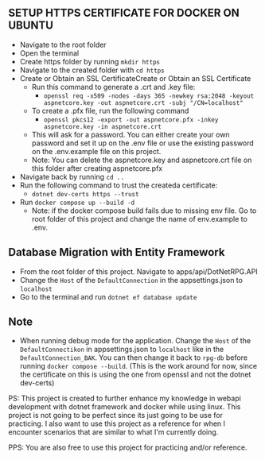 **SETUP HTTPS CERTIFICATE FOR DOCKER ON UBUNTU**
---
- Navigate to the root folder
- Open the terminal
- Create https folder by running `mkdir https`
- Navigate to the created folder with `cd https`
- Create or Obtain an SSL CertificateCreate or Obtain an SSL Certificate
  - Run this command to generate a .crt and .key file:
    - `openssl req -x509 -nodes -days 365 -newkey rsa:2048 -keyout aspnetcore.key -out aspnetcore.crt -subj "/CN=localhost"`
  - To create a .pfx file, run the following command
    - `openssl pkcs12 -export -out aspnetcore.pfx -inkey aspnetcore.key -in aspnetcore.crt`
  - This will ask for a password. You can either create your own password and set it up on the .env file or use the existing password on the .env.example file on this project.
  - Note: You can delete the aspnetcore.key and aspnetcore.crt file on this folder after creating aspnetcore.pfx
- Navigate back by running `cd ..`
- Run the following command to trust the createda certificate:
  - `dotnet dev-certs https --trust`
- Run `docker compose up --build -d`
  - Note: if the docker compose build fails due to missing env file. Go to root folder of this project and change the name of env.example to .env.
 
**Database Migration with Entity Framework**
---
- From the root folder of this project. Navigate to apps/api/DotNetRPG.API
- Change the `Host` of the `DefaultConnection` in the appsettings.json to `localhost`
- Go to the terminal and run `dotnet ef database update`

**Note**
---
- When running debug mode for the application. Change the `Host` of the `DefaultConnectikon` in appsettings.json to `localhost` like in the `DefaultConnection_BAK`. You can then change it back to `rpg-db` before running `docker compose --build`. (This is the work around for now, since the certificate on this is using the one from openssl and not the dotnet dev-certs)

PS: This project is created to further enhance my knowledge in webapi development with dotnet framework and docker while using linux. This project is not going to be perfect since its just going to be use for practicing. I also want to use this project as a reference for when I encounter scenarios that are similar to what I'm currently doing. 

PPS: You are also free to use this project for practicing and/or reference. 
